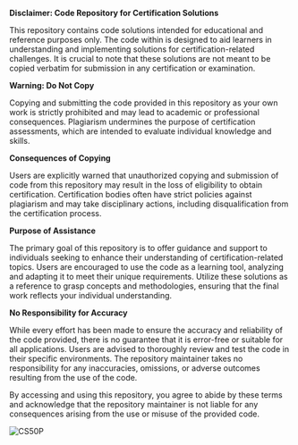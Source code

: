 **Disclaimer: Code Repository for Certification Solutions**

This repository contains code solutions intended for educational and reference purposes only. The code within is designed to aid learners in understanding and implementing solutions for certification-related challenges. It is crucial to note that these solutions are not meant to be copied verbatim for submission in any certification or examination.

**Warning: Do Not Copy**

Copying and submitting the code provided in this repository as your own work is strictly prohibited and may lead to academic or professional consequences. Plagiarism undermines the purpose of certification assessments, which are intended to evaluate individual knowledge and skills.

**Consequences of Copying**

Users are explicitly warned that unauthorized copying and submission of code from this repository may result in the loss of eligibility to obtain certification. Certification bodies often have strict policies against plagiarism and may take disciplinary actions, including disqualification from the certification process.

**Purpose of Assistance**

The primary goal of this repository is to offer guidance and support to individuals seeking to enhance their understanding of certification-related topics. Users are encouraged to use the code as a learning tool, analyzing and adapting it to meet their unique requirements. Utilize these solutions as a reference to grasp concepts and methodologies, ensuring that the final work reflects your individual understanding.

**No Responsibility for Accuracy**


While every effort has been made to ensure the accuracy and reliability of the code provided, there is no guarantee that it is error-free or suitable for all applications. Users are advised to thoroughly review and test the code in their specific environments. The repository maintainer takes no responsibility for any inaccuracies, omissions, or adverse outcomes resulting from the use of the code.

By accessing and using this repository, you agree to abide by these terms and acknowledge that the repository maintainer is not liable for any consequences arising from the use or misuse of the provided code.

![CS50P](https://github.com/taharizvi-ai/CS50-P/assets/161812427/92f9f8b4-fb2e-47c0-a9bc-d3dc58f03953)
